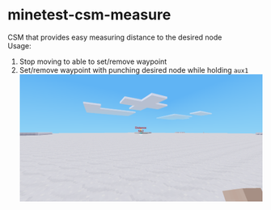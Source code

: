 # minetest-csm-measure
CSM that provides easy measuring distance to the desired node  
Usage:  
1. Stop moving to able to set/remove waypoint  
2. Set/remove waypoint with punching desired node while holding `aux1`  
![Alt text](/screenshot.png?raw=true)
